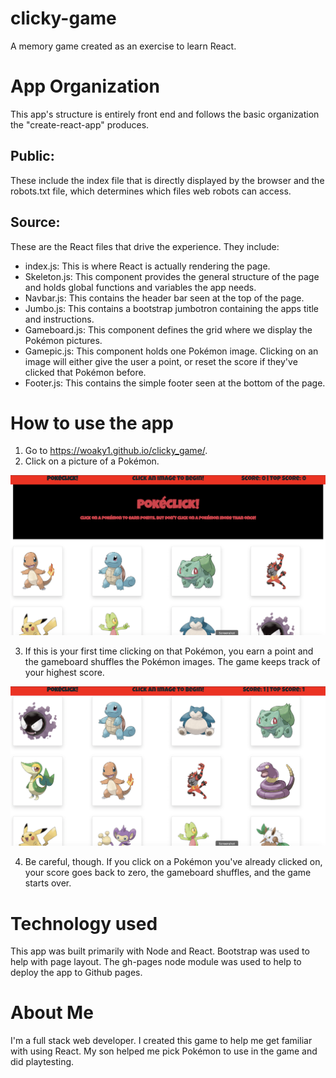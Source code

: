# clicky-game
A memory game created as an exercise to learn React.

# App Organization
This app's structure is entirely front end and follows the basic organization the "create-react-app" produces.
## **Public:** 
These include the index file that is directly displayed by the browser and the robots.txt file, which determines which files web robots can access.
## **Source:** 
These are the React files that drive the experience. They include: 
* index.js: This is where React is actually rendering the page.
* Skeleton.js: This component provides the general structure of the page and holds global functions and variables the app needs.
* Navbar.js: This contains the header bar seen at the top of the page.
* Jumbo.js: This contains a bootstrap jumbotron containing the apps title and instructions.
* Gameboard.js: This component defines the grid where we display the Pok&#233;mon pictures.
* Gamepic.js: This component holds one Pok&#233;mon image. Clicking on an image will either give the user a point, or reset the score if they've clicked that Pok&#233;mon before.
* Footer.js: This contains the simple footer seen at the bottom of the page.


# How to use the app
1. Go to https://woaky1.github.io/clicky_game/.
2. Click on a picture of a Pok&#233;mon.
<img src="images/mainScreen.png" alt="Clicky game main screen"/>


3. If this is your first time clicking on that Pok&#233;mon, you earn a point and the gameboard shuffles the Pok&#233;mon images. The game keeps track of your highest score.
<img src="images/pointScored.png" alt="Main screen after point is scored"/>

4. Be careful, though. If you click on a Pok&#233;mon you've already clicked on, your score goes back to zero, the gameboard shuffles, and the game starts over.

# Technology used
This app was built primarily with Node and React. Bootstrap was used to help with page layout. The gh-pages node module was used to help to deploy the app to Github pages.

# About Me
I'm a full stack web developer. I created this game to help me get familiar with using React. My son helped me pick Pok&#233;mon to use in the game and did playtesting.